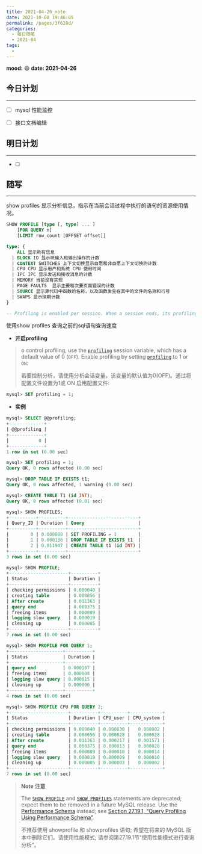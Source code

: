 ```yaml
---
title: 2021-04-26_note
date: 2021-10-08 19:46:05
permalink: /pages/3f628d/
categories:
  - 每日随笔
  - 2021-04
tags:
  - 
---
```

**mood:** :smile:  																		**date: 2021-04-26**  
## 今日计划  
------
- [ ]  mysql 性能监控
- [ ]  接口文档编辑



## 明日计划  
------
- [ ]  
## 随写 
------

show profiles 显示分析信息，指示在当前会话过程中执行的语句的资源使用情况。

```sql
SHOW PROFILE [type [, type] ... ]
    [FOR QUERY n]
    [LIMIT row_count [OFFSET offset]]

type: {
    ALL 显示所有信息
  | BLOCK IO 显示块输入和输出操作的计数
  | CONTEXT SWITCHES 上下文切换显示自愿和非自愿上下文切换的计数
  | CPU CPU 显示用户和系统 CPU 使用时间
  | IPC IPC 显示发送和接收消息的计数
  | MEMORY 当前没有实现
  | PAGE FAULTS  显示主要和次要页面错误的计数
  | SOURCE 显示源代码中函数的名称，以及函数发生在其中的文件的名称和行号
  | SWAPS 显示掉期计数
}

-- Profiling is enabled per session. When a session ends, its profiling information is lost. 每个会话都启用分析。当会话结束时，其分析信息将丢失。
```

使用show profiles 查询之前的sql语句查询速度



- **开启profiling**

> o control profiling, use the [`profiling`](https://dev.mysql.com/doc/refman/8.0/en/server-system-variables.html#sysvar_profiling) session variable, which has a default value of 0 (`OFF`). Enable profiling by setting [`profiling`](https://dev.mysql.com/doc/refman/8.0/en/server-system-variables.html#sysvar_profiling) to 1 or `ON`:
>
> 若要控制分析，请使用分析会话变量，该变量的默认值为0(OFF)。通过将配置文件设置为1或 ON 启用配置文件:

```sql
mysql> SET profiling = 1;
```

- **实例**

```sql
mysql> SELECT @@profiling;
+-------------+
| @@profiling |
+-------------+
|           0 |
+-------------+
1 row in set (0.00 sec)

mysql> SET profiling = 1;
Query OK, 0 rows affected (0.00 sec)

mysql> DROP TABLE IF EXISTS t1;
Query OK, 0 rows affected, 1 warning (0.00 sec)

mysql> CREATE TABLE T1 (id INT);
Query OK, 0 rows affected (0.01 sec)

mysql> SHOW PROFILES;
+----------+----------+--------------------------+
| Query_ID | Duration | Query                    |
+----------+----------+--------------------------+
|        0 | 0.000088 | SET PROFILING = 1        |
|        1 | 0.000136 | DROP TABLE IF EXISTS t1  |
|        2 | 0.011947 | CREATE TABLE t1 (id INT) |
+----------+----------+--------------------------+
3 rows in set (0.00 sec)

mysql> SHOW PROFILE;
+----------------------+----------+
| Status               | Duration |
+----------------------+----------+
| checking permissions | 0.000040 |
| creating table       | 0.000056 |
| After create         | 0.011363 |
| query end            | 0.000375 |
| freeing items        | 0.000089 |
| logging slow query   | 0.000019 |
| cleaning up          | 0.000005 |
+----------------------+----------+
7 rows in set (0.00 sec)

mysql> SHOW PROFILE FOR QUERY 1;
+--------------------+----------+
| Status             | Duration |
+--------------------+----------+
| query end          | 0.000107 |
| freeing items      | 0.000008 |
| logging slow query | 0.000015 |
| cleaning up        | 0.000006 |
+--------------------+----------+
4 rows in set (0.00 sec)

mysql> SHOW PROFILE CPU FOR QUERY 2;
+----------------------+----------+----------+------------+
| Status               | Duration | CPU_user | CPU_system |
+----------------------+----------+----------+------------+
| checking permissions | 0.000040 | 0.000038 |   0.000002 |
| creating table       | 0.000056 | 0.000028 |   0.000028 |
| After create         | 0.011363 | 0.000217 |   0.001571 |
| query end            | 0.000375 | 0.000013 |   0.000028 |
| freeing items        | 0.000089 | 0.000010 |   0.000014 |
| logging slow query   | 0.000019 | 0.000009 |   0.000010 |
| cleaning up          | 0.000005 | 0.000003 |   0.000002 |
+----------------------+----------+----------+------------+
7 rows in set (0.00 sec)


```



> **Note 注意**
>
> The [`SHOW PROFILE`](https://dev.mysql.com/doc/refman/8.0/en/show-profile.html) and [`SHOW PROFILES`](https://dev.mysql.com/doc/refman/8.0/en/show-profiles.html) statements are deprecated; expect them to be removed in a future MySQL release. Use the [Performance Schema](https://dev.mysql.com/doc/refman/8.0/en/performance-schema.html) instead; see [Section 27.19.1, “Query Profiling Using Performance Schema”](https://dev.mysql.com/doc/refman/8.0/en/performance-schema-query-profiling.html).
>
> 不推荐使用 showprofile 和 showprofiles 语句; 希望在将来的 MySQL 版本中删除它们。请使用性能模式; 请参阅第27.19.1节“使用性能模式进行查询分析”。